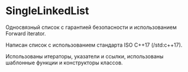 # SingleLinkedList
Односвязный список с гарантией безопасности и использованием Forward iterator.

Написан список с использованием стандарта ISO C++17 (/std:c++17).

Использованы итераторы, указатели и ссылки, использованы шаблонные функции и конструкторы классов.
